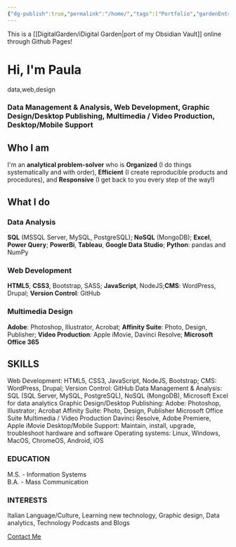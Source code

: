 ```yaml
---
{"dg-publish":true,"permalink":"/home/","tags":["Portfolio","gardenEntry","gardenEntry"],"noteIcon":""}
---
```


This is a [[DigitalGarden/iDigital Garden\|port of my Obsidian Vault]] online through Github Pages!

<html>
     <H1>Hi, I'm <strong>Paula</strong></H1>
	     <p>data,web,design</p>
	     <h3>Data Management & Analysis, Web Development, Graphic Design/Desktop Publishing,
                Multimedia / Video Production, Desktop/Mobile Support </h3>
	     <h2>Who I am</h2>
        <p>I'm an <strong>analytical problem-solver</strong> who is <strong>Organized</strong> (I do things systematically and with order), <strong>Efficient</strong> (I create reproducible products and procedures), and <strong>Responsive</strong> (I get back to you every step of the way!)</p>
	<h2>What I do</h2> 
         <h3>Data Analysis</h3>
              <p>
               <strong>SQL</strong> (MSSQL Server, MySQL, PostgreSQL); <strong>NoSQL</strong> (MongoDB); <strong>Excel</strong>, <strong>Power Query</strong>; <strong>PowerBi</strong>, <strong>Tableau</strong>, <strong>Google Data Studio</strong>; <strong>Python</strong>: pandas and NumPy
               </p>
	       <h3>Web Development</h3>
              <p><strong>HTML5</strong>, <strong>CSS3</strong>, Bootstrap, SASS; <strong>JavaScript</strong>, NodeJS;<strong>CMS</strong>: WordPress, Drupal;
              <strong>Version Control</strong>: GitHub
              </p>
	       <h3>Multimedia Design</h3>
	            <p><strong>Adobe</strong>: Photoshop, Illustrator, Acrobat; <strong>Affinity Suite</strong>: Photo, Design, Publisher; <strong>Video Production</strong>: Apple iMovie, Davinci Resolve; <strong>Microsoft Office 365</strong>
	        </p>
            <h2>SKILLS</h2>
                <p>Web Development: HTML5, CSS3, JavaScript, NodeJS, Bootstrap; CMS: WordPress, Drupal; Version Control: GitHub
                Data Management & Analysis: SQL (SQL Server, MySQL, PostgreSQL), NoSQL (MongoDB), Microsoft Excel for data analytics
                Graphic Design/Desktop Publishing: Adobe: Photoshop, Illustrator; Acrobat Affinity Suite: Photo, Design, Publisher Microsoft Office Suite
                Multimedia / Video Production Davinci Resolve, Adobe Premiere, Apple iMovie
                Desktop/Mobile Support: Maintain, install, upgrade, troubleshoot hardware and software Operating systems: Linux, Windows, MacOS, ChromeOS, Android, iOS
                </p>
                <h3>EDUCATION</h3>
                <p>M.S. - Information Systems<br>
                B.A. - Mass Communication</p>
                <h3>INTERESTS</h3>
                <p>Italian Language/Culture, Learning new technology, Graphic design, Data analytics, Technology Podcasts and Blogs</p>
                <p><a href="mailto:psf@duck.com?subject=PSF-Portfolio-Inquiry" class="footer-link">Contact Me</a></p>
</html>